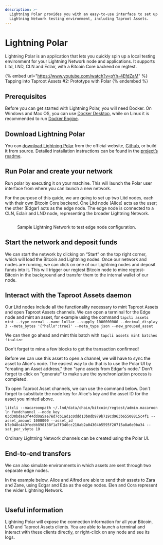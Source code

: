 ```yaml
---
description: >-
  Lightning Polar provides you with an easy-to-use interface to set up your
  Lightning Network testing environment, including Taproot Assets.
---
```


# Lightning Polar

Lightning Polar is an application that lets you quickly spin up a local testing environment for your Lightning Network node and applications. It supports Litd, LND, CLN and Eclair, with a Bitcoin Core backend on regtest.

{% embed url="https://www.youtube.com/watch?v=pYh-4EfdZaM" %}
Tapping into Taproot Assets #2: Prototype with Polar
{% endembed %}

## Prerequisites

Before you can get started with Lightning Polar, you will need Docker. On Windows and Mac OS, you can use [Docker Desktop](https://www.docker.com/products/docker-desktop/), while on Linux it is recommended to run [Docker Engine](https://docs.docker.com/engine/install/#server).

## Download Lightning Polar

You can [download Lightning Polar](https://lightningpolar.com/) from the official website, [Github](https://github.com/jamaljsr/polar/releases/tag/v2.0.0), or build it from source. Detailed installation instructions can be found in the [project’s readme](https://github.com/jamaljsr/polar).

## Run Polar and create your network

Run polar by executing it on your machine. This will launch the Polar user interface from where you can launch a new network.

For the purpose of this guide, we are going to set up two Litd nodes, each with their own Bitcoin Core backend. One Litd node (Alice) acts as the user; the other (Edgar) acts as the edge node. The edge node is connected to a CLN, Eclair and LND node, representing the broader Lightning Network.

<figure><img src="../../.gitbook/assets/Screenshot from 2024-08-22 17-17-37.png" alt=""><figcaption><p>Sample Lightning Network to test edge node configuration.</p></figcaption></figure>

## Start the network and deposit funds

We can start the network by clicking on “Start” on the top right corner, which will load the Bitcoin and Lightning nodes. Once our network and nodes are running, we can click on one of our Lightning nodes and deposit funds into it. This will trigger our regtest Bitcoin node to mine regtest-Bitcoin in the background and transfer them to the internal wallet of our node.

## Interact with the Taproot Assets daemon

Our Litd nodes include all the functionality necessary to mint Taproot Assets and open Taproot Assets channels. We can open a terminal for the Edge node and mint an asset, for example using the command `tapcli assets mint --type normal --name lollar --supply 1000000000 --decimal_display 3 --meta_bytes '{"hello":true}' --meta_type json --new_grouped_asset`

We can then go ahead and mint this batch with `tapcli assets mint batches finalize`

Don't forget to mine a few blocks to get the transaction confirmed!

Before we can use this asset to open a channel, we will have to sync the asset to Alice's node. The easiest way to do that is to use the Polar UI by "creating an Asset address," then "sync assets from Edgar's node." Don't forget to click on "generate" to make sure the synchronization process is completed.

To open Taproot Asset channels, we can use the command below. Don't forget to substitute the node key for Alice's key and the asset ID for the asset you minted above.

`litcli --macaroonpath ~/.lnd/data/chain/bitcoin/regtest/admin.macaroon ln fundchannel --node_key 03d30bdaa3f44dd0a5ae7ed7cb1ad1c0ddd13b8db979b719cd963b65508815c4f1 --asset_amount 1000000 --asset_id b7e048c449feebb898138f1a7f340cc210ab2a04304b5595f20715a8a6e0ba34 --sat_per_vbyte 10`

Ordinary Lightning Network channels can be created using the Polar UI.

## End-to-end transfers

We can also simulate environments in which assets are sent through two separate edge nodes.

In the example below, Alice and Alfred are able to send their assets to Zara and Zane, using Edgar and Eda as the edge nodes. Elen and Cora represent the wider Lightning Network.

<figure><img src="../../.gitbook/assets/Screenshot from 2024-08-29 16-34-54.png" alt=""><figcaption></figcaption></figure>

## Useful information

Lightning Polar will expose the connection information for all your Bitcoin, LND and Taproot Assets clients. You are able to launch a terminal and interact with these clients directly, or right-click on any node and see its logs.
